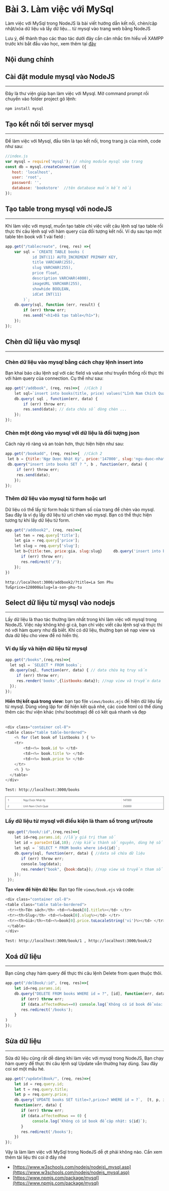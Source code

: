 
# Bài 3. Làm việc với MySql

Làm việc với MySql trong NodeJS là bài viết hướng dẫn kết nối, chèn/cập nhật/xóa dữ liệu và lấy dữ liệu… từ mysql vào trang web bằng NodeJS

Lưu ý, để thành thạo các thao tác dưới đây cần cân nhắc tìm hiểu về XAMPP trước khi bắt đầu vào học, xem thêm tại [đây](https://topdev.vn/blog/cai-dat-xampp/#:~:text=XAMPP%20l%C3%A0%20m%E1%BB%99t%20ph%E1%BA%A7n%20m%E1%BB%81m%20ngu%E1%BB%93n)


## Nội dung chính

## Cài đặt module mysql vào NodeJS
-------------------------------

Đây là thư viện giúp bạn làm việc với Mysql. Mở command prompt rồi chuyển vào folder project gõ lệnh:

```
npm install mysql
```


## Tạo kết nối tới server mysql
----------------------------

Để làm việc với Mysql, đầu tiên là tạo kết nối, trong trang js của mình, code như sau:

```js
//index.js
var mysql = require('mysql'); // nhúng module mysql vào trang
const db = mysql.createConnection ({
   host: 'localhost',
   user: 'root',
   password: '',
   database: 'bookstore'  //tên database muốn kết nối
});
```


## Tạo table trong mysql với nodeJS
--------------------------------

Khi làm việc với mysql, muốn tạo table chỉ việc viết câu lệnh sql tạo table rồi thực thi câu lệnh sql với hàm query của đối tượng kết nối. Ví dụ sau tạo một table tên book với 1 vài field :

```js
app.get("/tablecreate", (req, res) =>{
    var sql = `CREATE TABLE books (
            id INT(11) AUTO_INCREMENT PRIMARY KEY,
            title VARCHAR(255), 
            slug VARCHAR(255),
            price float, 
            description VARCHAR(4000),
            imageURL VARCHAR(255),
            showhide BOOLEAN,
            idCat INT(11)
        )`;
    db.query(sql, function (err, result) {
        if (err) throw err;
        res.send("<h1>Đã tạo table</h1>");
    });
});
```


## Chèn dữ liệu vào mysql
----------------------

### Chèn dữ liệu vào mysql bằng cách chạy lệnh insert into

Bạn khai báo câu lệnh sql với các field và value như truyền thống rồi thực thi với hàm query của connection. Cụ thể như sau:

```js
app.get("/addbook", (req, res)=>{  //Cách 1
    let sql=`insert into books(title, price) values("Lĩnh Nam Chích Quái",350000)`;
    db.query( sql , function(err, data) {
        if (err) throw err;
        res.send(data); // data chứa số dòng chèn ...
    });
});
```


### Chèn một dòng vào mysql với dữ liệu là đối tượng json

Cách này rõ ràng và an toàn hơn, thực hiện hiện như sau:

```js
app.get("/bookadd", (req, res)=>{  //Cách 2
 let b = {title:'Ngự Dược Nhật Ký', price:'147000', slug:'ngu-duoc-nhat-ky'} 
 db.query("insert into books SET ? ", b , function(err, data) {
     if (err) throw err;
     res.send(data); 
    });    
});
```


### Thêm dữ liệu vào mysql từ form hoặc url

Dữ liệu có thể lấy từ form hoặc từ tham số của trang để chèn vào mysql. Sau đây là ví dụ lấy dữ liệu từ url chèn vào mysql. Bạn có thể thực hiện tương tự khi lấy dữ liệu từ form.

```js
app.get("/addbook2", (req, res)=>{         
    let ten = req.query['title'];
    let gia = req.query['price'];
    let slug = req.query['slug'];
    let b={title:ten, price:gia, slug:slug}     db.query('insert into books SET ?', b , function(err, data) {
       if (err) throw err;        
       res.redirect('/');
    }); 
})
```

```
http://localhost:3000/addbook2/?title=La Sơn Phu Tử&price=128000&slug=la-son-phu-tu
```

## Select dữ liệu từ mysql vào nodejs
----------------------------------

Lấy dữ liệu là thao tác thường làm nhất trong khi làm việc với mysql trong NodeJS. Việc này không khó gì cả, bạn chỉ việc viết câu lệnh sql và thực thi nó với hàm query như đã biết. Khi có dữ liệu, thường bạn sẽ nạp view và đưa dữ liệu cho view để nó hiển thị.

### Ví dụ lấy và hiện dữ liệu từ mysql

```js
app.get("/books",(req,res)=>{
  let sql = `SELECT * FROM books`;
  db.query(sql, function(err, data) { // data chứa kq truy vấn
     if (err) throw err;
     res.render('books',{listbooks:data}); //nạp view và truyền data
  });
});
```


**Hiển thị kết quả trong view:** bạn tạo file `views/books.ejs` để hiện dữ liệu lấy từ mysql. Dùng vòng lặp for để hiện kết quả nhé, các code html có thể dùng thêm các thư viện khác (như bootstrap) để có kết quả nhanh và đẹp

```js

<div class="container col-8">
<table class="table table-bordered">
    <% for (let book of listbooks ) { %>
    <tr>
        <td><%= book.id %> </td>
        <td><%= book.title %> </td>
        <td><%= book.price %> </td>
    </tr>
    <% } %>
  </table>
</div>
```

```
Test: http://localhost:3000/books
```

![](https://github.com/danqth/images/blob/main/angurvad/nodejs/section3/nodejs-books-1024x85.png?raw=true)

### Lấy dữ liệu từ mysql với điều kiện là tham số trong url/route

```js
 app.get("/book/:id",(req,res)=>{
    let id=req.params.id; //lấy giá trị tham số
    let id = parseInt(id,10); //ép kiểu thành số nguyên, dùng hệ số 10
    let sql = `SELECT * FROM books where id=${id}`;
    db.query(sql, function(err, data) { //data sẽ chứa dữ liệu
       if (err) throw err;
       console.log(data);
       res.render("book", {book:data}); //nạp view và truyền tham số
    });
 });
```


**Tạo view để hiện dữ liệu**: Bạn tạo file `views/book.ejs` và code:

```js
<div class="container col-8">
<table class="table table-bordered">
 <tr><th>Tên sách</th> <td><%=book[0].title%></td> </tr>
 <tr><th>Slug</th> <td><%=book[0].slug%></td> </tr>
 <tr><th>Giá</th><td><%=book[0].price.toLocaleString('vi')%></td> </tr>
 </table>
</div>
```

```
Test: http://localhost:3000/book/1 , http://localhost:3000/book/2
```

## Xoá dữ liệu
-----------

Bạn cũng chạy hàm query để thực thi câu lệnh Delete from quen thuộc thôi.

```js
app.get("/delBook/:id", (req, res)=>{    
    let id=req.params.id;
    db.query("DELETE FROM books WHERE id = ?", [id], function(err, data) {
       if (err) throw err;
       if (data.affectedRows==0) console.log(`Không có id book để xóa: ${id}`); 
       res.redirect('/books');
    }
)
});
```


## Sửa dữ liệu
-----------

Sửa dữ liệu cũng rất dễ dàng khi làm việc với mysql trong NodeJS, Bạn chạy hàm query để thực thi câu lệnh sql Update vẫn thường hay dùng. Sau đây coi sơ một mẫu hé.

```js
app.get("/updatelBook/", (req, res)=>{    
    let id = req.query.id;
    let t = req.query.title;
    let p = req.query.price;
    db.query(`UPDATE books SET title=?,price=? WHERE id = ?`,  [t, p, id], 
    function(err, data) {    
       if (err) throw err;
       if (data.affectedRows == 0) {
            console.log(`Không có id book để cập nhật: ${id}`);
       }       
       res.redirect('/books');
    })
});
```


Vậy là làm làm việc với MySql trong NodeJS dễ ợt phải không nào. Cần xem thêm tài liệu thì coi ở đây nhé

*   [https://www.w3schools.com/nodejs/nodejs\_mysql.asp](https://www.w3schools.com/nodejs/nodejs_mysql.asp)
*   [https://www.npmjs.com/package/mysql](https://www.npmjs.com/package/mysql)